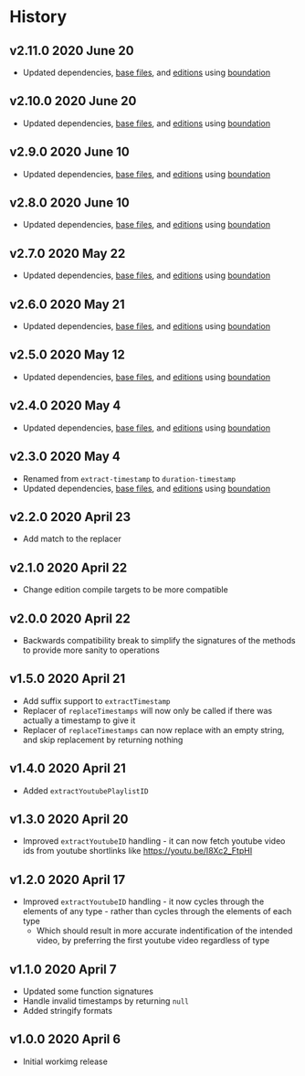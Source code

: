 # History

## v2.11.0 2020 June 20

-   Updated dependencies, [base files](https://github.com/bevry/base), and [editions](https://editions.bevry.me) using [boundation](https://github.com/bevry/boundation)

## v2.10.0 2020 June 20

-   Updated dependencies, [base files](https://github.com/bevry/base), and [editions](https://editions.bevry.me) using [boundation](https://github.com/bevry/boundation)

## v2.9.0 2020 June 10

-   Updated dependencies, [base files](https://github.com/bevry/base), and [editions](https://editions.bevry.me) using [boundation](https://github.com/bevry/boundation)

## v2.8.0 2020 June 10

-   Updated dependencies, [base files](https://github.com/bevry/base), and [editions](https://editions.bevry.me) using [boundation](https://github.com/bevry/boundation)

## v2.7.0 2020 May 22

-   Updated dependencies, [base files](https://github.com/bevry/base), and [editions](https://editions.bevry.me) using [boundation](https://github.com/bevry/boundation)

## v2.6.0 2020 May 21

-   Updated dependencies, [base files](https://github.com/bevry/base), and [editions](https://editions.bevry.me) using [boundation](https://github.com/bevry/boundation)

## v2.5.0 2020 May 12

-   Updated dependencies, [base files](https://github.com/bevry/base), and [editions](https://editions.bevry.me) using [boundation](https://github.com/bevry/boundation)

## v2.4.0 2020 May 4

-   Updated dependencies, [base files](https://github.com/bevry/base), and [editions](https://editions.bevry.me) using [boundation](https://github.com/bevry/boundation)

## v2.3.0 2020 May 4

-   Renamed from `extract-timestamp` to `duration-timestamp`
-   Updated dependencies, [base files](https://github.com/bevry/base), and [editions](https://editions.bevry.me) using [boundation](https://github.com/bevry/boundation)

## v2.2.0 2020 April 23

-   Add match to the replacer

## v2.1.0 2020 April 22

-   Change edition compile targets to be more compatible

## v2.0.0 2020 April 22

-   Backwards compatibility break to simplify the signatures of the methods to provide more sanity to operations

## v1.5.0 2020 April 21

-   Add suffix support to `extractTimestamp`
-   Replacer of `replaceTimestamps` will now only be called if there was actually a timestamp to give it
-   Replacer of `replaceTimestamps` can now replace with an empty string, and skip replacement by returning nothing

## v1.4.0 2020 April 21

-   Added `extractYoutubePlaylistID`

## v1.3.0 2020 April 20

-   Improved `extractYoutubeID` handling - it can now fetch youtube video ids from youtube shortlinks like <https://youtu.be/I8Xc2_FtpHI>

## v1.2.0 2020 April 17

-   Improved `extractYoutubeID` handling - it now cycles through the elements of any type - rather than cycles through the elements of each type
    -   Which should result in more accurate indentification of the intended video, by preferring the first youtube video regardless of type

## v1.1.0 2020 April 7

-   Updated some function signatures
-   Handle invalid timestamps by returning `null`
-   Added stringify formats

## v1.0.0 2020 April 6

-   Initial workimg release
